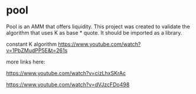 # pool
Pool is an AMM that offers liquidity. This project was created to validate the algorithm that uses K as base * quote. It should be imported as a library.

constant K algorithm
https://www.youtube.com/watch?v=1PbZMudPP5E&t=261s

more links here:

https://www.youtube.com/watch?v=cizLhxSKrAc

https://www.youtube.com/watch?v=dVJzcFDo498
